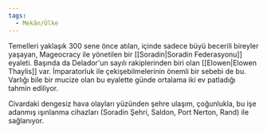 ```yaml
---  
tags:  
  - Mekân/Ülke  
---  
```

  
Temelleri yaklaşık 300 sene önce atılan, içinde sadece büyü becerili bireyler yaşayan, Mageocracy ile yönetilen bir [[Soradin|Soradin Federasyonu]] eyaleti. Başında da Delador'un sayılı rakiplerinden biri olan [[Elowen|Elowen Thaylis]] var. İmparatorluk ile çekişebilmelerinin önemli bir sebebi de bu. Varlığı bile bir mucize olan bu eyalette günde ortalama iki ev patladığı tahmin ediliyor.  
  
Civardaki dengesiz hava olayları yüzünden şehre ulaşım, çoğunlukla, bu işe adanmış ışınlanma cihazları (Soradin Şehri, Saldon, Port Nerton, Rand) ile sağlanıyor.